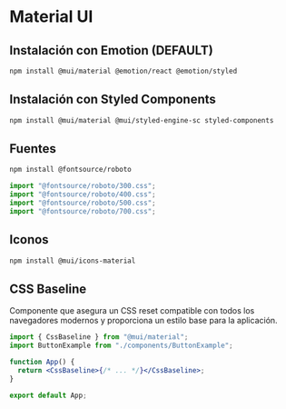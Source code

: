 # Material UI

## Instalación con Emotion (DEFAULT)

```bash
npm install @mui/material @emotion/react @emotion/styled
```

## Instalación con Styled Components

```bash
npm install @mui/material @mui/styled-engine-sc styled-components
```

## Fuentes

```bash
npm install @fontsource/roboto
```

```jsx
import "@fontsource/roboto/300.css";
import "@fontsource/roboto/400.css";
import "@fontsource/roboto/500.css";
import "@fontsource/roboto/700.css";
```

## Iconos

```bash
npm install @mui/icons-material
```

## CSS Baseline

Componente que asegura un CSS reset compatible con todos los navegadores modernos y proporciona un estilo base para la aplicación.

```jsx
import { CssBaseline } from "@mui/material";
import ButtonExample from "./components/ButtonExample";

function App() {
  return <CssBaseline>{/* ... */}</CssBaseline>;
}

export default App;
```
